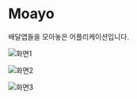 # Moayo
배달앱들을 모아놓은 어플리케이션입니다.

![화면1](https://user-images.githubusercontent.com/73449937/136375771-d755dd40-f73b-493a-a1b5-dcad9801ef92.PNG)

![화면2](https://user-images.githubusercontent.com/73449937/136375907-f78aece3-a766-4d22-9778-51e4df3c17e1.PNG)

![화면3](https://user-images.githubusercontent.com/73449937/136375922-68fdc803-6b06-416b-9ba8-9291295a723f.PNG)

